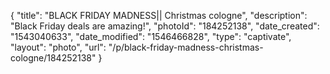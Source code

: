 {
    "title": "BLACK FRIDAY MADNESS|| Christmas cologne",
    "description": "Black Friday deals are amazing!",
    "photoId": "184252138",
    "date_created": "1543040633",
    "date_modified": "1546466828",
    "type": "captivate",
    "layout": "photo",
    "url": "\/p\/black-friday-madness-christmas-cologne\/184252138"
}